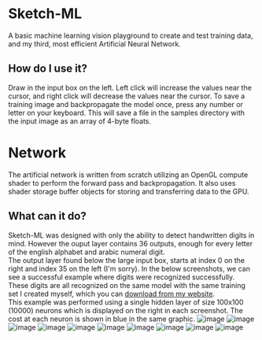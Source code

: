 # Sketch-ML
A basic machine learning vision playground to create and test training data, and my third, most efficient Artificial Neural Network. 

## How do I use it?
Draw in the input box on the left. Left click will increase the values near the cursor, and right click will decrease the values near the cursor.
To save a training image and backpropagate the model once, press any number or letter on your keyboard. This will save a file in the samples directory with the input image as an array of 4-byte floats.

# Network
The artificial network is written from scratch utilizing an OpenGL compute shader to perform the forward pass and backpropagation. It also uses shader storage buffer objects for storing and transferring data to the GPU. 

## What can it do?
Sketch-ML was designed with only the ability to detect handwritten digits in mind. However the ouput layer contains 36 outputs, enough for every letter of the english alphabet and arabic numeral digit. 
<br>
The output layer found below the large input box, starts at index 0 on the right and index 35 on the left (I'm sorry). In the below screenshots, we can see a successful example where digits were recognized successfully. These digits are all recognized on the same model with the same training set I created myself, which you can [download from my website](https://cdn2.honeybeeks.net/fa977edcb62e.tgz). 
<br>
This example was performed using a single hidden layer of size 100x100 (10000) neurons which is displayed on the right in each screenshot. The cost at each neuron is shown in blue in the same graphic. 
![image](https://github.com/user-attachments/assets/4034495d-c95c-4e38-a4ef-fbb2935f95bc)
![image](https://github.com/user-attachments/assets/a895526d-f307-4cac-87bb-af24d4391354)
![image](https://github.com/user-attachments/assets/0d3b280f-7045-47a5-9c50-42c7419d7454)
![image](https://github.com/user-attachments/assets/8c6a211e-38a7-4cb1-a927-e4943cadf4b7)
![image](https://github.com/user-attachments/assets/770d03f3-8398-4424-be14-1cac7b9acbcd)
![image](https://github.com/user-attachments/assets/530321a5-521a-40c5-8951-0eaa87c1dfed)
![image](https://github.com/user-attachments/assets/a96585fe-d831-4cf3-a129-48e594ab01a9)
![image](https://github.com/user-attachments/assets/a95e7adb-9277-45e4-b0a8-64902313a0f8)
![image](https://github.com/user-attachments/assets/a5a76c63-5bc4-47dc-9040-1d0649c34116)
![image](https://github.com/user-attachments/assets/2caee386-684e-40aa-99b4-aff4dca40e62)
